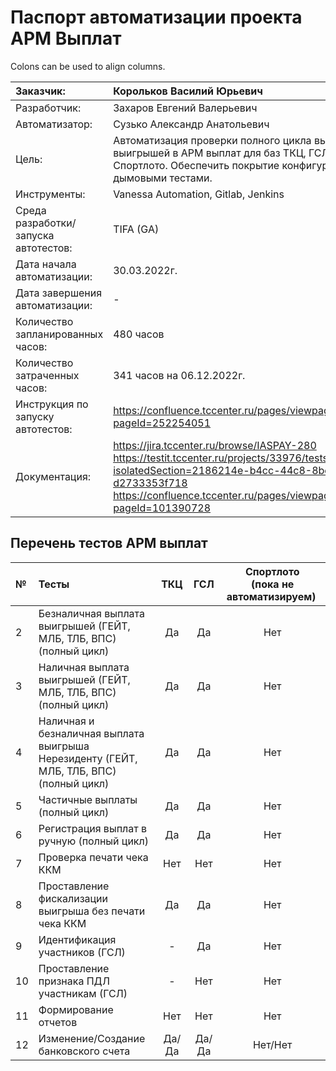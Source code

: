 # Паспорт автоматизации проекта АРМ Выплат

Colons can be used to align columns.

| Заказчик:                             | Корольков Василий Юрьевич                                                                                                                                     |
| :------------------------------------ |:--------------------------------------------------------------------------------------------------------------------------------------------------------------|
| Разработчик:                          | Захаров Евгений Валерьевич                                                                                                                                    |
| Автоматизатор:                        | Сузько Александр Анатольевич                                                                                                                                  |
| Цель:                                 | Автоматизация проверки полного цикла выплаты выигрышей в АРМ выплат для баз ТКЦ, ГСЛ и Спортлото. Обеспечить покрытие конфигурации дымовыми тестами.          |
| Инструменты:                          | Vanessa Automation, Gitlab, Jenkins                                                                                                                           |
| Среда разработки/запуска автотестов:  | TIFA (GA)                                                                                                                                                     |
| Дата начала автоматизации:            | 30.03.2022г.                                                                                                                                                  |
| Дата завершения автоматизации:        | -                                                                                                                                                             |
| Количество запланированных часов:     | 480 часов                                                                                                                                                     |
| Количество затраченных часов:         | 341 часов на 06.12.2022г.                                                                                                                                     |
| Инструкция по запуску автотестов:     | https://confluence.tccenter.ru/pages/viewpage.action?pageId=252254051                                                                                         |
| Документация:                         | https://jira.tccenter.ru/browse/IASPAY-280 <br/> https://testit.tccenter.ru/projects/33976/tests?isolatedSection=2186214e-b4cc-44c8-8bc8-d2733353f718 <br/> https://confluence.tccenter.ru/pages/viewpage.action?pageId=101390728                                                                                       |

## Перечень тестов АРМ выплат

| № | Тесты                                                                                     | ТКЦ   | ГСЛ   | Спортлото <br/> (пока не автоматизируем)  |
|:- | :---------------------------------------------------------------------------------------- |:-----:|:-----:|:-----------------------------------:|
| 2 | Безналичная выплата выигрышей (ГЕЙТ, МЛБ, ТЛБ, ВПС) (полный цикл)                         | Да    | Да    | Нет                                 |
| 3 | Наличная выплата выигрышей (ГЕЙТ, МЛБ, ТЛБ, ВПС) (полный цикл)                            | Да    | Да    | Нет                                 |
| 4 | Наличная и безналичная выплата выигрыша Нерезиденту (ГЕЙТ, МЛБ, ТЛБ, ВПС) (полный цикл)   | Да    | Да    | Нет                                 |  
| 5 | Частичные выплаты (полный цикл)                                                           | Да    | Да    | Нет                                 |
| 6 | Регистрация выплат в ручную (полный цикл)                                                 | Да    | Да    | Нет                                 |
| 7 | Проверка печати чека ККМ                                                                  | Нет   | Нет   | Нет                                 |
| 8 | Проставление фискализации выигрыша без печати чека ККМ                                    | Да    | Да    | Нет                                 |
| 9 | Идентификация участников (ГСЛ)                                                            | -     | Да    | Нет                                 |
| 10 | Проставление признака ПДЛ участникам (ГСЛ)                                               | -     | Нет   | Нет                                 |
| 11 | Формирование отчетов                                                                     | Нет   | Нет   | Нет                                 |
| 12 | Изменение/Создание банковского счета                                                     | Да/Да | Да/Да | Нет/Нет                             |
